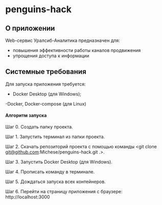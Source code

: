 # penguins-hack
## О приложении
Web-сервис Уралсиб-Аналитика предназначен для: 
  - повышения эффективности работы каналов продвижения
  - упрощения доступа к информации

## Системные требования
Для запуска приложения требуется:
  - Docker Desktop (для Windows); 
  
  
  -Docker, Docker-compose (для Linux)
  
#### Алгоритм запуска
Шаг 0. Создать папку проекта.


Шаг 1. Запустить терминал из папки проекта.


Шаг 2. Скачать репозиторий проекта с помощью команды <git clone git@github.com:Michese/penguins-hack.git .>.


Шаг 3. Запустить Docker Desktop (для Windows).


Шаг 4. Прописать команду <docker-compose up> в терминале.
  
  
Шаг 5. Дождаться запуска всех контейнеров.
  
  
Шаг 6. Перейти на страницу приложения с браузере: http://localhost:3000
